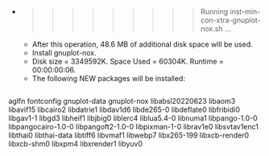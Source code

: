 * >>>>>>>>> Running inst-min-con-xtra-gnuplot-nox.sh ...
  * After this operation, 48.6 MB of additional disk space will be used.
  * Install gnuplot-nox.
  * Disk size = 3349592K. Space Used = 60304K. Runtime = 00:00:00:06.
  * The following NEW packages will be installed:
  ```bash
aglfn fontconfig gnuplot-data gnuplot-nox libabsl20220623
libaom3 libavif15 libcairo2 libdatrie1 libdav1d6
libde265-0 libdeflate0 libfribidi0 libgav1-1 libgd3
libheif1 libjbig0 liblerc4 liblua5.4-0 libnuma1
libpango-1.0-0 libpangocairo-1.0-0 libpangoft2-1.0-0 libpixman-1-0 librav1e0
libsvtav1enc1 libthai0 libthai-data libtiff6 libvmaf1
libwebp7 libx265-199 libxcb-render0 libxcb-shm0 libxpm4
libxrender1 libyuv0
  ```
